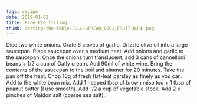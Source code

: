 ```yaml
---
tags: recipe
date: 2019-01-02
title: Face Pie filling
thumb: Setting-the-Table-FULL-SPREAD_0001_FRUIT-BUSH.png
---
```


Dice two white onions.
Grate 6 cloves of garlic.
Drizzle olive oil into a large saucepan.
Place saucepan over a medium heat.
Add onions and garlic to the saucepan.
Once the onions turn translucent, add 3 cans of cannelloni beans + 1/2 a cup of Oatly cream.
Add 90ml of white wine.
Bring the contents of the saucepan to the boil and simmer for 20 minutes.
Take the pan off the heat.
Chop 10g of fresh flat-leaf parsley as finely as you can.
Add to the white bean mix.
Add 1 heaped tbsp of brown miso too + 1 tbsp of peanut butter (I use smooth).
Add 1/2 a cup of vegetable stock.
Add 2 x pinches of Maldon salt (coarse sea salt).